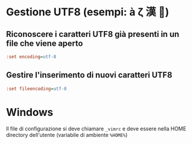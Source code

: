 
# Gestione UTF8 (esempi: à ζ 漢 🎉)

## Riconoscere i caratteri UTF8 già presenti in un file che viene aperto

```cfg
:set encoding=utf-8
```

## Gestire l'inserimento di nuovi caratteri UTF8

```cfg
:set fileencoding=utf-8
```

# Windows

Il file di configurazione si deve chiamare `_vimrc` e deve essere nella HOME directory dell'utente (variabile di ambiente `%HOME%`)
